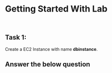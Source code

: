 # Getting Started With Lab
<br>

## Task 1: 

Create a EC2 Instance with name **dbinstance**.

<validation step="af4e7e3a-e050-4409-badc-202cd9c1ffb1" />

## Answer the below question

<question source="https://raw.githubusercontent.com/manavdakshini/InlineQuestions/main/questions/databricks/question-01.md" />


